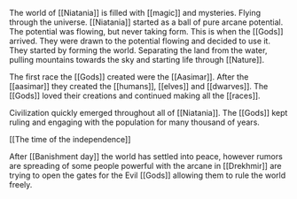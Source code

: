 The world of [[Niatania]] is filled with [[magic]] and mysteries. Flying through the universe. [[Niatania]] started as a ball of pure arcane potential. The potential was flowing, but never taking form. This is when the [[Gods]] arrived. They were drawn to the potential flowing and decided to use it. They started by forming the world. Separating the land from the water, pulling mountains towards the sky and starting life through [[Nature]].

The first race the [[Gods]] created were the [[Aasimar]]. After the [[aasimar]] they created the [[humans]], [[elves]] and [[dwarves]]. The [[Gods]] loved their creations and continued making all the [[races]]. 

Civilization quickly emerged throughout all of [[Niatania]]. The [[Gods]] kept ruling and engaging with the population for many thousand of years.

[[The time of the independence]] 

After [[Banishment day]] the world has settled into peace, however rumors are spreading of some people powerful with the arcane in [[Drekhmir]] are trying to open the gates for the Evil [[Gods]] allowing them to rule the world freely. 
